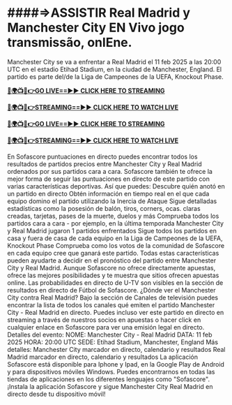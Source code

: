 # ####=>ASSISTIR Real Madrid y Manchester City EN Vivo jogo transmissão, onlEne.

Manchester City se va a enfrentar a Real Madrid el 11 feb 2025 a las 20:00 UTC en el estadio Etihad Stadium, en la ciudad de Manchester, England. El partido es parte del/de la Liga de Campeones de la UEFA, Knockout Phase.

**[🔴🌍📺📱👉GO LIVE==►► CLICK HERE TO STREAMING](https://tinyurl.com/4dwhr6d4)**

**[🔴🌍📺📱👉STREAMING==►► CLICK HERE TO WATCH LIVE](https://tinyurl.com/4dwhr6d4)**

**[🔴🌍📺📱👉GO LIVE==►► CLICK HERE TO STREAMING](https://tinyurl.com/4dwhr6d4)**

**[🔴🌍📺📱👉STREAMING==►► CLICK HERE TO WATCH LIVE](https://tinyurl.com/4dwhr6d4)**

En Sofascore puntuaciones en directo puedes encontrar todos los resultados de partidos precios entre Manchester City y Real Madrid ordenados por sus partidos cara a cara. Sofascore también te ofrece la mejor forma de seguir las puntuaciones en directo de este partido con varias características deportivas. Así que puedes:
Descubre quién anotó en un partido en directo
Obtén información en tiempo real en el que cada equipo domino el partido utilizando la Inercia de Ataque
Sigue detalladas estadísticas como la posesión de balón, tiros, corners, ocas. claras creadas, tarjetas, pases de la muerte, duelos y más
Comprueba todos los partidos cara a cara - por ejemplo, en la última temporada Manchester City y Real Madrid jugaron 1 partidos enfrentados
Sigue todos los partidos en casa y fuera de casa de cada equipo en la Liga de Campeones de la UEFA, Knockout Phase
Comprueba como los votos de la comunidad de Sofascore en cada equipo cree que ganará este partido.
Todas estas características pueden ayudarte a decidir en el pronóstico del partido entre Manchester City y Real Madrid. Aunque Sofascore no ofrece directamente apuestas, ofrece las mejores posibilidades y te muestra que sitios ofrecen apuestas online. Las probabilidades en directo de U-TV son visibles en la sección de resultados en directo de Fútbol de Sofascore.
¿Dónde ver el Manchester City contra Real Madrid? Bajo la sección de Canales de televisión puedes encontrar la lista de todos los canales qué emiten el partido Manchester City - Real Madrid en directo. Puedes incluso ver este partido en directo en streaming a través de nuestros socios en apuestas o hacer click en cualquier enlace en Sofascore para ver una emisión legal en directo.
Detalles del evento:
NOME: Manchester City - Real Madrid
DATA: 11 feb 2025
HORA: 20:00 UTC
SEDE: Etihad Stadium, Manchester, England
Más detalles:
Manchester City marcador en directo, calendario y resultados
Real Madrid marcador en directo, calendario y resultados
La aplicación Sofascore está disponible para Iphone y Ipad, en la Google Play de Android y para dispositivos móviles Windows. Puedes encontrarnos en todas las tiendas de aplicaciones en los diferentes lenguajes como "Sofascore". ¡Instala la aplicación Sofascore y sigue Manchester City Real Madrid en directo desde tu dispositivo móvil!
